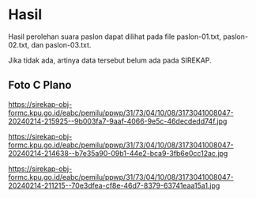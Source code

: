 # Hasil

Hasil perolehan suara paslon dapat dilihat pada file paslon-01.txt, paslon-02.txt, dan paslon-03.txt.

Jika tidak ada, artinya data tersebut belum ada pada SIREKAP.

## Foto C Plano

https://sirekap-obj-formc.kpu.go.id/eabc/pemilu/ppwp/31/73/04/10/08/3173041008047-20240214-215925--9b003fa7-9aaf-4066-9e5c-46decdedd74f.jpg

https://sirekap-obj-formc.kpu.go.id/eabc/pemilu/ppwp/31/73/04/10/08/3173041008047-20240214-214638--b7e35a90-09b1-44e2-bca9-3fb6e0cc12ac.jpg

https://sirekap-obj-formc.kpu.go.id/eabc/pemilu/ppwp/31/73/04/10/08/3173041008047-20240214-211215--70e3dfea-cf8e-46d7-8379-63741eaa15a1.jpg
